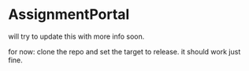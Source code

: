 # AssignmentPortal

will try to update this with more info soon.

for now: clone the repo and set the target to release. it should work just fine.
